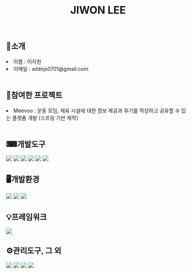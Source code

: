<h1 align="center" >JIWON LEE</h1><br>

<h2>👧소개</h2>
<li>이름 : 이지원</li>
<li>이메일 : wldnjs0701@gmail.com</li>
<br>

<h2>🧾참여한 프로젝트</h2>
<li>Meevoo : 운동 모임, 체육 시설에 대한 정보 제공과 후기를 작성하고 공유할 수 있는 플렛폼 개발 (스프링 기반 제작)</li>
<br>

<h2>⌨개발도구</h2>

<img src="https://img.shields.io/badge/Python-3766AB?style=flat-square&logo=Python&logoColor=white"/></a>
<img src="https://img.shields.io/badge/Javascript-F7DF1E?style=flat-square&logo=Javascript&logoColor=white"/></a>
<img src="https://img.shields.io/badge/css3-1572B6?style=flat-square&logo=css3&logoColor=white"/></a>
<img src="https://img.shields.io/badge/html5-E34F26?style=flat-square&logo=html5&logoColor=white"/></a>
<img src="https://img.shields.io/badge/Visual Studio Code-007ACC?style=flat-square&logo=Visual Studio Code&logoColor=white"/></a>
<img src="https://img.shields.io/badge/jQuery-0769AD?style=flat-square&logo=jQuery&logoColor=white"/></a>
<br>

<h2>🖥개발환경</h2>
<img src="https://img.shields.io/badge/Windows 10-0078D6?style=flat-square&logo=Windows 10&logoColor=white"/></a>
<img src="https://img.shields.io/badge/Apache-D22128?style=flat-square&logo=Apache&logoColor=white"/></a>
<img src="https://img.shields.io/badge/Oracle-F80000?style=flat-square&logo=Oracle&logoColor=white"/></a>
<br>

<h2>💡프레임워크</h2>
<img src="https://img.shields.io/badge/Spring-6DB33F?style=flat-square&logo=Spring&logoColor=white"/></a>
<br>

<h2>⚙관리도구, 그 외</h2>
<img src="https://img.shields.io/badge/GitHub-181717?style=flat-square&logo=GitHub&logoColor=white"/></a>
<img src="https://img.shields.io/badge/Figma-F24E1E?style=flat-square&logo=Figma&logoColor=white"/></a>
<img src="https://img.shields.io/badge/Notion-000000?style=flat-square&logo=Notion&logoColor=white"/></a>
<img src="https://img.shields.io/badge/Slack-4A154B?style=flat-square&logo=Slack&logoColor=white"/></a>



<!--
### Hi there 👋


**lelewon/lelewon** is a ✨ _special_ ✨ repository because its `README.md` (this file) appears on your GitHub profile.

Here are some ideas to get you started:

- 🔭 I’m currently working on ...
- 🌱 I’m currently learning ...
- 👯 I’m looking to collaborate on ...
- 🤔 I’m looking for help with ...
- 💬 Ask me about ...
- 📫 How to reach me: ...
- 😄 Pronouns: ...
- ⚡ Fun fact: ...
-->
